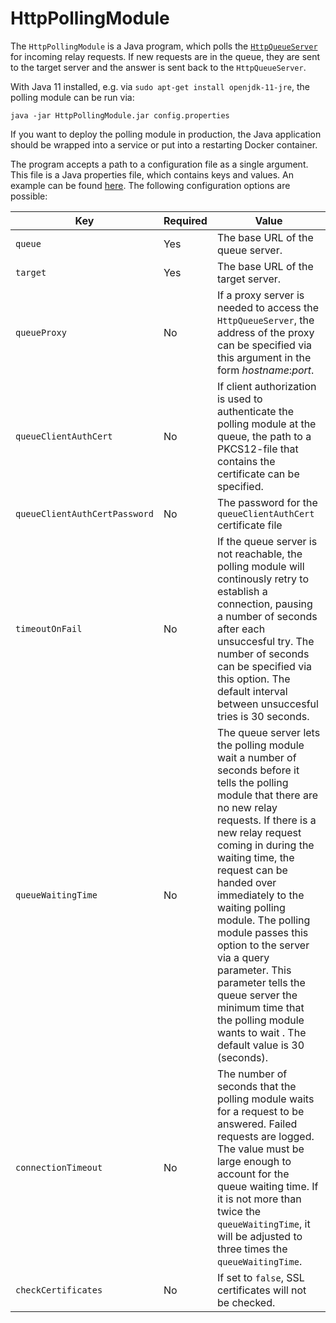 # HttpPollingModule

The `HttpPollingModule` is a Java program, which polls the [`HttpQueueServer`](https://github.com/stefan-m-lenz/HttpQueueServer) for incoming relay requests.
If new requests are in the queue, they are sent to the target server and the answer is sent back to the `HttpQueueServer`.

With Java 11 installed, e.g. via `sudo apt-get install openjdk-11-jre`, the polling module can be run via:

```
java -jar HttpPollingModule.jar config.properties
```

If you want to deploy the polling module in production, the Java application should be wrapped into a service or put into a restarting Docker container.

The program accepts a path to a configuration file as a single argument.
This file is a Java properties file, which contains keys and values.
An example can be found [here](config.properties).
The following configuration options are possible:

|Key|Required|Value|
|-|-|-|
|`queue`|Yes|The base URL of the queue server.|
|`target`|Yes|The base URL of the target server.|
|`queueProxy`|No|If a proxy server is needed to access the `HttpQueueServer`, the address of the proxy can be specified via this argument in the form *hostname*:*port*.|
|`queueClientAuthCert`|No|If client authorization is used to authenticate the polling module at the queue, the path to a PKCS12-file that contains the certificate can be specified.|
|`queueClientAuthCertPassword`|No|The password for the `queueClientAuthCert` certificate file|
|`timeoutOnFail`|No|If the queue server is not reachable, the polling module will continously retry to establish a connection, pausing a number of seconds after each unsuccesful try. The number of seconds can be specified via this option. The default interval between unsuccesful tries is 30 seconds.|
|`queueWaitingTime`|No|The queue server lets the polling module wait a number of seconds before it tells the polling module that there are no new relay requests. If there is a new relay request coming in during the waiting time, the request can be handed over immediately to the waiting polling module. The polling module passes this option to the server via a query parameter. This parameter tells the queue server the minimum time that the polling module wants to wait . The default value is 30 (seconds).|
|`connectionTimeout`|No|The number of seconds that the polling module waits for a request to be answered. Failed requests are logged. The value must be large enough to account for the queue waiting time. If it is not more than twice the `queueWaitingTime`, it will be adjusted to three times the `queueWaitingTime`.|
|`checkCertificates`|No|If set to `false`, SSL certificates will not be checked.|

